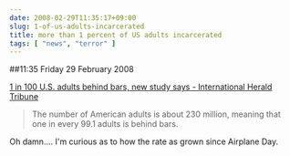 ```yaml
---
date: 2008-02-29T11:35:17+09:00
slug: 1-of-us-adults-incarcerated
title: more than 1 percent of US adults incarcerated
tags: [ "news", "terror" ]
---
```


##11:35 Friday 29 February 2008

  
[1 in 100 U.S. adults behind bars, new study says - International Herald Tribune](http://www.iht.com/articles/2008/02/29/america/28cndprison.php)


> The number of American adults is about 230 million, meaning that one in every 99.1 adults is behind bars.

Oh damn....  I'm curious as to how the rate as grown since Airplane Day.
